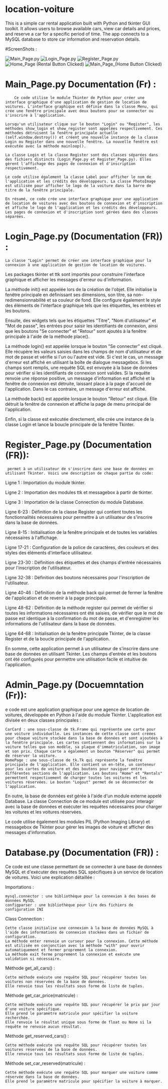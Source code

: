 # location-voiture
This is a simple car rental application built with Python and tkinter GUI toolkit. It allows users to browse available cars, view car details and prices, and reserve a car for a specific period of time. The app connects to a MySQL database to store car information and reservation details.


#ScreenShots : 

![Main_Page.py](ScreenShots/Main_Page.png)
![Login_Page.py](ScreenShots/Login_Page.png)
![Register_Page.py](ScreenShots/Register_page.png)
![Home_Page (Rental Button Clicked)](ScreenShots/Home_Page_Rentals.png)
![Main_Page_(Home Button Clicked)](ScreenShots/Home_Page(Home).png)

#  Main_Page.py Documentation (Fr) :
    
        Ce code utilise le module Tkinter de Python pour créer une interface graphique d'une application de gestion de location de voitures. L'interface graphique est définie dans la classe Menu, qui crée une fenêtre principale avec deux boutons pour se connecter ou s'inscrire à l'application.

    Lorsqu'un utilisateur clique sur le bouton "Login" ou "Register", les méthodes show_login et show_register sont appelées respectivement. Ces méthodes détruisent la fenêtre principale actuelle (self.window.destroy()) et créent une nouvelle instance de la classe Login ou Register dans une nouvelle fenêtre. La nouvelle fenêtre est exécutée avec la méthode mainloop().

    La classe Login et la classe Register sont des classes séparées dans des fichiers distincts (Login_Page.py et Register_Page.py). Elles gèrent l'affichage des pages de connexion et d'inscription respectivement.

    Le code utilise également la classe Label pour afficher le nom de l'application et les crédits des développeurs. La classe PhotoImage est utilisée pour afficher le logo de la voiture dans la barre de titre de la fenêtre principale.

    En résumé, ce code crée une interface graphique pour une application de location de voitures avec des boutons de connexion et d'inscription et affiche le logo de l'application et les crédits des développeurs. Les pages de connexion et d'inscription sont gérées dans des classes séparées.
    

 # Login_Page.py (Documentation (FR)) : 

    La classe "Login" permet de créer une interface graphique pour la connexion à une application de gestion de location de voitures.

Les packages tkinter et ttk sont importés pour construire l'interface graphique et afficher les messages d'erreur ou d'information.

La méthode init() est appelée lors de la création de l'objet. Elle initialise la fenêtre principale en définissant ses dimensions, son titre, sa non-redimensionnabilité et sa couleur de fond. Elle configure également le style des éléments de l'interface graphique tels que les étiquettes, les entrées et les boutons.

Ensuite, des widgets tels que les étiquettes "Titre", "Nom d'utilisateur" et "Mot de passe", les entrées pour saisir les identifiants de connexion, ainsi que les boutons "Se connecter" et "Retour" sont ajoutés à la fenêtre principale à l'aide de la méthode place().

La méthode login() est appelée lorsque le bouton "Se connecter" est cliqué. Elle récupère les valeurs saisies dans les champs de nom d'utilisateur et de mot de passe et vérifie si l'un ou l'autre est vide. Si c'est le cas, un message d'erreur est affiché en utilisant la boîte de dialogue messagebox. Si les champs sont remplis, une requête SQL est envoyée à la base de données pour vérifier si les identifiants de connexion sont valides. Si la requête renvoie une réponse positive, un message d'information est affiché et la fenêtre de connexion est détruite, laissant place à la page d'accueil de l'application. Dans le cas contraire, un message d'erreur est affiché.

La méthode back() est appelée lorsque le bouton "Retour" est cliqué. Elle détruit la fenêtre de connexion et affiche la page de menu principal de l'application.

Enfin, si la classe est exécutée directement, elle crée une instance de la classe Login et lance la boucle principale de la fenêtre Tkinter.


#   Register_Page.py (Documentation (FR)): 

     permet à un utilisateur de s'inscrire dans une base de données en utilisant Tkinter. Voici une description de chaque partie du code:

Ligne 1 : Importation du module tkinter.

Ligne 2 : Importation des modules ttk et messagebox à partir de tkinter.

Ligne 3 : Importation de la classe Connection du module Database.

Ligne 6-23 : Définition de la classe Register qui contient toutes les fonctionnalités nécessaires pour permettre à un utilisateur de s'inscrire dans la base de données.

Ligne 8-15 : Initialisation de la fenêtre principale et de toutes les variables nécessaires à l'affichage.

Ligne 17-21 : Configuration de la police de caractères, des couleurs et des styles des éléments d'interface utilisateur.

Ligne 23-30 : Définition des étiquettes et des champs d'entrée nécessaires pour l'inscription de l'utilisateur.

Ligne 32-38 : Définition des boutons nécessaires pour l'inscription de l'utilisateur.

Ligne 40-46 : Définition de la méthode back qui permet de fermer la fenêtre de l'application et de revenir à la page principale.

Ligne 48-62 : Définition de la méthode register qui permet de vérifier si toutes les informations nécessaires ont été saisies, de vérifier que le mot de passe est identique à la confirmation du mot de passe, et d'enregistrer les informations de l'utilisateur dans la base de données.

Ligne 64-68 : Initialisation de la fenêtre principale Tkinter, de la classe Register et de la boucle principale de l'application.

En somme, cette application permet à un utilisateur de s'inscrire dans une base de données en utilisant Tkinter. Les champs d'entrée et les boutons ont été configurés pour permettre une utilisation facile et intuitive de l'application.

# Admin_Page.py (Docuemntation (Fr)): 

e code est une application graphique pour une agence de location de voitures, développée en Python à l'aide du module Tkinter. L'application est divisée en deux classes principales :

    CarCard : une sous-classe de tk.Frame qui représente une carte pour une voiture individuelle. Les instances de cette classe sont créées pour chaque voiture stockée dans la base de données et sont ajoutées à la fenêtre principale. Les cartes contiennent des informations sur la voiture telles que son modèle, sa plaque d'immatriculation, son image et son prix. Chaque carte a également un bouton "Réserver" qui permet de réserver la voiture.
    HomePage : une sous-classe de tk.Tk qui représente la fenêtre principale de l'application. Elle contient un en-tête, un conteneur pour les cartes de voiture et des boutons pour naviguer entre différentes sections de l'application. Les boutons "Home" et "Rentals" permettent respectivement de charger toutes les voitures et les voitures réservées. Le bouton "Logout" permet de se déconnecter de l'application.

En outre, la base de données est gérée à l'aide d'un module externe appelé Database. La classe Connection de ce module est utilisée pour interagir avec la base de données et exécuter les requêtes nécessaires pour charger les voitures et les voitures réservées.

Le code utilise également les modules PIL (Python Imaging Library) et messagebox de Tkinter pour gérer les images de voiture et afficher des messages d'information.

# Database.py (Documentation (FR)) : 
Ce code est une classe permettant de se connecter à une base de données MySQL et d'exécuter des requêtes SQL spécifiques à un service de location de voitures. Voici une explication détaillée :

Importations :

    mysql.connector : une bibliothèque pour la connexion à des bases de données MySQL
    configparser : une bibliothèque pour lire des fichiers de configuration INI

Class Connection :

    Cette classe initialise une connexion à la base de données MySQL à l'aide des informations de connexion stockées dans un fichier de configuration.
    La méthode enter renvoie un curseur pour la connexion. Cette méthode est utilisée en conjonction avec la méthode "with" pour ouvrir automatiquement et fermer proprement la connexion.
    La méthode exit ferme proprement la connexion et exécute une validation si nécessaire.

Méthode get_all_cars() :

    Cette méthode exécute une requête SQL pour récupérer toutes les voitures non réservées de la base de données.
    Elle renvoie tous les résultats sous forme de liste de tuples.

Méthode get_car_price(matricule) :

    Cette méthode exécute une requête SQL pour récupérer le prix par jour d'une voiture spécifique.
    Elle prend le paramètre matricule pour spécifier la voiture recherchée.
    Elle renvoie le résultat unique sous forme de float ou None si la requête ne renvoie aucun résultat.

Méthode get_reserved_cars() :

    Cette méthode exécute une requête SQL pour récupérer toutes les voitures réservées de la base de données.
    Elle renvoie tous les résultats sous forme de liste de tuples.

Méthode set_car_reserved(matricule) :

    Cette méthode exécute une requête SQL pour marquer une voiture comme réservée dans la base de données.
    Elle prend le paramètre matricule pour spécifier la voiture à marquer.